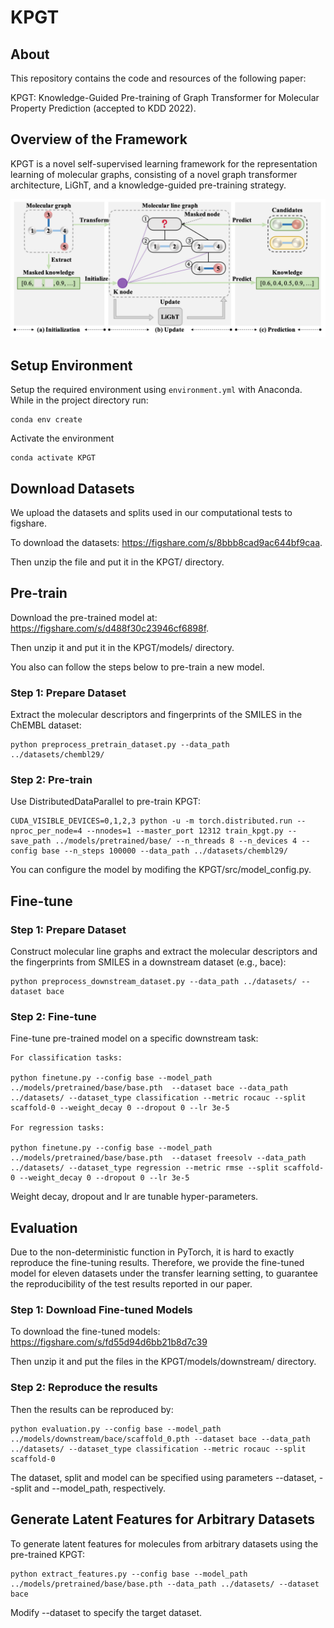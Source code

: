 # KPGT
## About
This repository contains the code and resources of the following paper:

KPGT: Knowledge-Guided Pre-training of Graph Transformer for Molecular Property Prediction (accepted to KDD 2022).

## Overview of the Framework
KPGT is a novel self-supervised learning framework for the representation learning of molecular graphs, consisting of a novel graph transformer architecture, LiGhT, and a knowledge-guided pre-training strategy.

<p align="center">
<img  src="fig/KPGT.png"> 
</p>

## **Setup Environment**

Setup the required environment using `environment.yml` with Anaconda. While in the project directory run:

    conda env create

Activate the environment

    conda activate KPGT

## **Download Datasets**

We upload the datasets and splits used in our computational tests to figshare.

To download the datasets: https://figshare.com/s/8bbb8cad9ac644bf9caa.

Then unzip the file and put it in the KPGT/ directory.

## **Pre-train**

Download the pre-trained model at: https://figshare.com/s/d488f30c23946cf6898f.

Then unzip it and put it in the KPGT/models/ directory.

You also can follow the steps below to pre-train a new model.

### Step 1: Prepare Dataset

Extract the molecular descriptors and fingerprints of the SMILES in the ChEMBL dataset:

    python preprocess_pretrain_dataset.py --data_path ../datasets/chembl29/

### Step 2: Pre-train

Use DistributedDataParallel to pre-train KPGT:

    CUDA_VISIBLE_DEVICES=0,1,2,3 python -u -m torch.distributed.run --nproc_per_node=4 --nnodes=1 --master_port 12312 train_kpgt.py --save_path ../models/pretrained/base/ --n_threads 8 --n_devices 4 --config base --n_steps 100000 --data_path ../datasets/chembl29/
    
You can configure the model by modifing the KPGT/src/model_config.py.
## **Fine-tune**

### Step 1: Prepare Dataset

Construct molecular line graphs and extract the molecular descriptors and the fingerprints from SMILES in a downstream dataset (e.g., bace):

    python preprocess_downstream_dataset.py --data_path ../datasets/ --dataset bace 

### Step 2: Fine-tune

Fine-tune pre-trained model on a specific downstream task:

    For classification tasks:

    python finetune.py --config base --model_path ../models/pretrained/base/base.pth  --dataset bace --data_path ../datasets/ --dataset_type classification --metric rocauc --split scaffold-0 --weight_decay 0 --dropout 0 --lr 3e-5

    For regression tasks:

    python finetune.py --config base --model_path ../models/pretrained/base/base.pth  --dataset freesolv --data_path ../datasets/ --dataset_type regression --metric rmse --split scaffold-0 --weight_decay 0 --dropout 0 --lr 3e-5

Weight decay, dropout and lr are tunable hyper-parameters.

## **Evaluation**

Due to the non-deterministic function in PyTorch, it is hard to exactly reproduce the fine-tuning results. Therefore, we provide the fine-tuned model for eleven datasets under the transfer learning setting, to guarantee the reproducibility of the test results reported in our paper.

### Step 1: Download Fine-tuned Models

To download the fine-tuned models: https://figshare.com/s/fd55d94d6bb21b8d7c39

Then unzip it and put the files in the KPGT/models/downstream/ directory.

### Step 2: Reproduce the results

Then the results can be reproduced by:

    python evaluation.py --config base --model_path ../models/downstream/bace/scaffold_0.pth --dataset bace --data_path ../datasets/ --dataset_type classification --metric rocauc --split scaffold-0

The dataset, split and model can be specified using parameters --dataset, --split and --model_path, respectively. 

## **Generate Latent Features for Arbitrary Datasets**

To generate latent features for molecules from arbitrary datasets using the pre-trained KPGT:

    python extract_features.py --config base --model_path ../models/pretrained/base/base.pth --data_path ../datasets/ --dataset bace

Modify --dataset to specify the target dataset.




